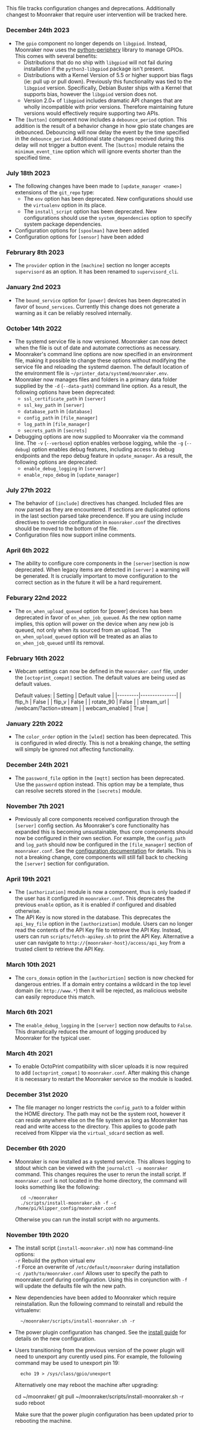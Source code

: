 ##
This file tracks configuration changes and deprecations.  Additionally
changest to Moonraker that require user intervention will be tracked
here.

### December 24th 2023
- The `gpio` component no longer depends on `libgpiod`.  Instead,
  Moonraker now uses the [python-periphery](https://github.com/vsergeev/python-periphery)
  library to manage GPIOs.  This comes with several benefits:
  - Distributions that do no ship with `libgpiod` will not fail during
    installation if the `python3-libgpiod` package isn't present.
  - Distributions with a Kernel Version of 5.5 or higher support bias
    flags (ie: pull up or pull down).  Previously this functionality
    was tied to the `libgpiod` version.  Specifically, Debian Buster
    ships with a Kernel that supports bias, however the `libgpiod`
    version does not.
  - Version 2.0+ of `libgpiod` includes dramatic API changes that are
    wholly incompatible with prior versions.  Therefore maintaining
    future versions would effectively require supporting two APIs.
- The `[button]` component now includes a `debounce_period` option.
  This addition is the result of a behavior change in how gpio state
  changes are debounced. Debouncing will now delay the event by the
  time specified in the `debounce_period`.  Additional state changes
  received during this delay will not trigger a button event.  The
  `[button]` module retains the `minimum_event_time` option which will
  ignore events shorter than the specified time.

### July 18th 2023
- The following changes have been made to `[update_manager <name>]`
  extensions of the `git_repo` type:
  - The `env` option has been deprecated.  New configurations should
    use the `virtualenv` option in its place.
  - The `install_script` option has been deprecated. New configurations
    should use the `system_dependencies` option to specify system package
    dependencies.
- Configuration options for `[spoolman]` have been added
- Configuration options for `[sensor]` have been added

### Februrary 8th 2023
- The `provider` option in the `[machine]` section no longer accepts
  `supervisord` as an option.  It has been renamed to `supervisord_cli`.

### January 2nd 2023
- The `bound_service` option for `[power]` devices has been deprecated in
  favor of `bound_services`.  Currently this change does not generate a
  warning as it can be reliably resolved internally.

### October 14th 2022
- The systemd service file is now versioned.  Moonraker can now detect when
  the file is out of date and automate corrections as necessary.
- Moonraker's command line options are now specified in an environment file,
  making it possible to change these options without modifying the service file
  and reloading the systemd daemon.  The default location of the environment
  file is `~/printer_data/systemd/moonraker.env`.
- Moonraker now manages files and folders in a primary data folder supplied
  by the `-d` (`--data-path`) command line option.  As a result, the following
  options have been deprecated:
    - `ssl_certificate_path` in `[server]`
    - `ssl_key_path` in `[server]`
    - `database_path` in `[database]`
    - `config_path` in `[file_manager]`
    - `log_path` in `[file_manager]`
    - `secrets_path` in `[secrets]`
- Debugging options are now supplied to Moonraker via the command line.
  The `-v` (`--verbose`) option enables verbose logging, while the `-g`
  (`--debug`) option enables debug features, including access to debug
  endpoints and the repo debug feature in `update_manager`.  As a result,
  the following options are deprecated:
    - `enable_debug_logging` in `[server]`
    - `enable_repo_debug` in `[update_manager]`

### July 27th 2022
- The behavior of `[include]` directives has changed.  Included files
  are now parsed as they are encountered.  If sections are duplicated
  options in the last section parsed take precendence.  If you are
  using include directives to override configuration in `moonraker.conf`
  the directives should be moved to the bottom of the file.
- Configuration files now support inline comments.

### April 6th 2022
- The ability to configure core components in the `[server]`section
  is now deprecated.  When legacy items are detected in `[server]` a
  warning will be generated.  It is crucially important to move configuration
  to the correct section as in the future it will be a hard requirement.

### Feburary 22nd 2022
- The `on_when_upload_queued` option for [power] devices has been
  deprecated in favor of `on_when_job_queued`.  As the new option
  name implies, this option will power on the device when any new
  job is queued, not only when its sourced from an upload.  The
  `on_when_upload_queued` option will be treated as an alias to
  `on_when_job_queued` until its removal.

### February 16th 2022
- Webcam settings can now be defined in the `moonraker.conf` file, under
  the `[octoprint_compat]` section. The default values are being used as
  default values.

  Default values:
  | Setting | Default value |
  |---------|---------------|
  | flip_h | False |
  | flip_v | False |
  | rotate_90 | False |
  | stream_url | /webcam/?action=stream |
  | webcam_enabled | True |

### January 22th 2022
- The `color_order` option in the `[wled]` section has been deprecated.
  This is configured in wled directly. This is not a breaking change,
  the setting will simply be ignored not affecting functionality.

### December 24th 2021
- The `password_file` option in the `[mqtt]` section has been deprecated.
  Use the `password` option instead.  This option may be a template, thus
  can resolve secrets stored in the `[secrets]` module.

### November 7th 2021
- Previously all core components received configuration through
  the `[server]` config section.  As Moonraker's core functionality
  has expanded this is becoming unsustainable, thus core components
  should now be configured in their own section. For example, the
  `config_path` and `log_path` should now be configured in the
  `[file_manager]` section of `moonraker.conf`.  See the
  [configuration documentation](https://moonraker.readthedocs.io/en/latest/configuration/)
  for details.  This is not a breaking change, core components
  will still fall back to checking the `[server]` section for
  configuration.

### April 19th 2021
- The `[authorization]` module is now a component, thus is only
  loaded if the user has it configured in `moonraker.conf`.  This
  deprecates the previous `enable` option, as it is enabled
  if configured and disabled otherwise.
- The API Key is now stored in the database.  This deprecates the
  `api_key_file` option in the `[authorization]` module.  Users can
  no longer read the contents of the API Key file to retrieve the
  API Key.  Instead, users can run `scripts/fetch-apikey.sh` to
  print the API Key.  Alternative a user can navigate to
  `http://{moonraker-host}/access/api_key` from a trusted client
  to retrieve the API Key.

### March 10th 2021
- The `cors_domain` option in the `[authoriztion]` section is now
  checked for dangerous entries.  If a domain entry contains a
  wildcard in the top level domain (ie: `http://www.*`) then it
  will be rejected, as malicious website can easily reproduce
  this match.

### March 6th 2021
- The `enable_debug_logging` in the `[server]` section now defaults
  to `False`.  This dramatically reduces the amount of logging produced
  by Moonraker for the typical user.

### March 4th 2021
- To enable OctoPrint compatibility with slicer uploads it is now
  required to add `[octoprint_compat]` to `moonraker.conf`.  After
  making this change it is necessary to restart the Moonraker service
  so the module is loaded.

### December 31st 2020
- The file manager no longer restricts the `config_path` to a folder
  within the HOME directory.  The path may not be the system root,
  however it can reside anywhere else on the file system as long as
  Moonraker has read and write access to the directory.  This applies
  to gcode path received from Klipper via the `virtual_sdcard` section
  as well.

### December 6th 2020
- Moonraker is now installed as a systemd service.  This allows logging
  to stdout which can be viewed with the `journalctl -u moonraker` command.
  This changes requires the user to rerun the install script.  If
  `moonraker.conf` is not located in the home directory, the command
  will looks something like the following:

        cd ~/moonraker
        ./scripts/install-moonraker.sh -f -c /home/pi/klipper_config/moonraker.conf

  Otherwise you can run the install script with no arguments.

### November 19th 2020
- The install script (`install-moonraker.sh`) now has command-line
  options:\
  `-r`   Rebuild the python virtual env\
  `-f`   Force an overwrite of `/etc/default/moonraker` during installation\
  `-c /path/to/moonraker.conf`    Allows user to specify the path to
  moonraker.conf during configuration.  Using this in conjunction with `-f`
  will update the defaults file wih the new path.
- New dependencies have been added to Moonraker which require reinstallation.
  Run the following command to reinstall and rebuild the virtualenv:

        ~/moonraker/scripts/install-moonraker.sh -r

- The power plugin configuration has changed.  See the
  [install guide](installation.md#power-control-plugin) for
  details on the new configuration.
- Users transitioning from the previous version of the power plugin will need
  to unexport any curently used pins.  For example, the following command
  may be used to unexport pin 19:

        echo 19 > /sys/class/gpio/unexport

  Alternatively one may reboot the machine after upgrading:

    cd ~/moonraker/
    git pull
    ~/moonraker/scripts/install-moonraker.sh -r
    sudo reboot

  Make sure that the power plugin configuration has been updated prior
  to rebooting the machine.
